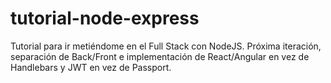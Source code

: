 # tutorial-node-express
Tutorial para ir metiéndome en el Full Stack con NodeJS. Próxima iteración, separación de Back/Front e implementación de React/Angular en vez de Handlebars y JWT en vez de Passport.
